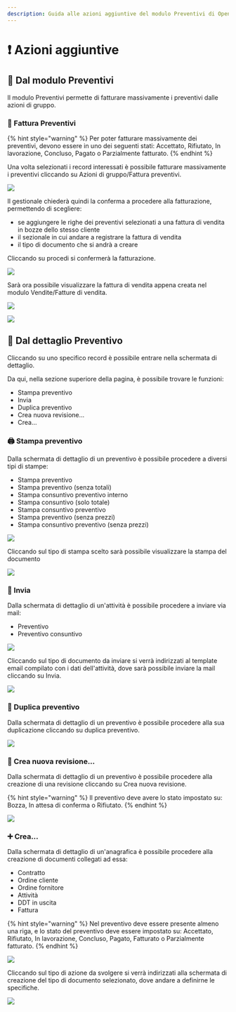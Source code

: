 ```yaml
---
description: Guida alle azioni aggiuntive del modulo Preventivi di OpenSTAManager
---
```


# ❗ Azioni aggiuntive

## 👥 Dal modulo Preventivi

Il modulo Preventivi permette di fatturare massivamente i preventivi dalle azioni di gruppo.

### 📃 Fattura Preventivi

{% hint style="warning" %}
Per poter fatturare massivamente dei preventivi, devono essere in uno dei seguenti stati: Accettato, Rifiutato, In lavorazione, Concluso, Pagato o Parzialmente fatturato.
{% endhint %}

Una volta selezionati i record interessati è possibile fatturare massivamente i preventivi cliccando su Azioni di gruppo/Fattura preventivi.

![](<../../../.gitbook/assets/image (70) (1) (1).png>)

Il gestionale chiederà quindi la conferma a procedere alla fatturazione, permettendo di scegliere:

* se aggiungere le righe dei preventivi selezionati a una fattura di vendita in bozze dello stesso cliente
* il sezionale in cui andare a registrare la fattura di vendita
* il tipo di documento che si andrà a creare

Cliccando su procedi si confermerà la fatturazione.

![](<../../../.gitbook/assets/image (85) (1) (1) (1) (1) (1).png>)

Sarà ora possibile visualizzare la fattura di vendita appena creata nel modulo Vendite/Fatture di vendita.

![](<../../../.gitbook/assets/image (29) (1) (1) (1).png>)

![](<../../../.gitbook/assets/image (57) (1) (1).png>)

## 👤 Dal dettaglio Preventivo

Cliccando su uno specifico record è possibile entrare nella schermata di dettaglio.

Da qui, nella sezione superiore della pagina, è possibile trovare le funzioni:

* Stampa preventivo
* Invia
* Duplica preventivo
* Crea nuova revisione...
* Crea...

### 🖨️ Stampa preventivo

Dalla schermata di dettaglio di un preventivo è possibile procedere a diversi tipi di stampe:

* Stampa preventivo
* Stampa preventivo (senza totali)
* Stampa consuntivo preventivo interno
* Stampa consuntivo (solo totale)
* Stampa consuntivo preventivo
* Stampa preventivo (senza prezzi)
* Stampa consuntivo preventivo (senza prezzi)

![](<../../../.gitbook/assets/image (37) (1).png>)

Cliccando sul tipo di stampa scelto sarà possibile visualizzare la stampa del documento

![](<../../../.gitbook/assets/image (23) (1) (1).png>)

### 📧 Invia

Dalla schermata di dettaglio di un'attività è possibile procedere a inviare via mail:

* Preventivo
* Preventivo consuntivo

![](<../../../.gitbook/assets/image (96) (1) (1) (1).png>)

Cliccando sul tipo di documento da inviare si verrà indirizzati al template email compilato con i dati dell'attività, dove sarà possibile inviare la mail cliccando su Invia.

![](<../../../.gitbook/assets/image (69) (2) (1) (1).png>)

### 🧬 Duplica preventivo

Dalla schermata di dettaglio di un preventivo è possibile procedere alla sua duplicazione cliccando su duplica preventivo.

![](<../../../.gitbook/assets/image (42) (1).png>)

### 📃 Crea nuova revisione...

Dalla schermata di dettaglio di un preventivo è possibile procedere alla creazione di una revisione cliccando su Crea nuova revisione.

{% hint style="warning" %}
Il preventivo deve avere lo stato impostato su: Bozza, In attesa di conferma o Rifiutato.
{% endhint %}

![](<../../../.gitbook/assets/image (46).png>)

### ➕ Crea...

Dalla schermata di dettaglio di un'anagrafica è possibile procedere alla creazione di documenti collegati ad essa:

* Contratto
* Ordine cliente
* Ordine fornitore
* Attività
* DDT in uscita
* Fattura

{% hint style="warning" %}
Nel preventivo deve essere presente almeno una riga, e lo stato del preventivo deve essere impostato su: Accettato, Rifiutato, In lavorazione, Concluso, Pagato, Fatturato o Parzialmente fatturato.
{% endhint %}

![](<../../../.gitbook/assets/image (53).png>)

Cliccando sul tipo di azione da svolgere si verrà indirizzati alla schermata di creazione del tipo di documento selezionato, dove andare a definirne le specifiche.

![](<../../../.gitbook/assets/image (94) (1) (2).png>)
